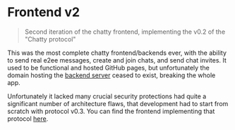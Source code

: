 # Frontend v2

> Second iteration of the chatty frontend, implementing
> the v0.2 of the "Chatty protocol"

This was the most complete chatty frontend/backends ever,
with the ability to send real e2ee messages, create and
join chats, and send chat invites. It used to be functional
and hosted GitHub pages, but unfortunately the domain hosting the
[backend server](https://github.com/Chatty-Inc/chatty2-backend)
ceased to exist, breaking the whole app.

Unfortunately it lacked many crucial security protections
had quite a significant number of architecture flaws, that
development had to start from scratch with protocol v0.3.
You can find the frontend implementing that protocol
[here](https://github.com/Chatty-Inc/frontend).
